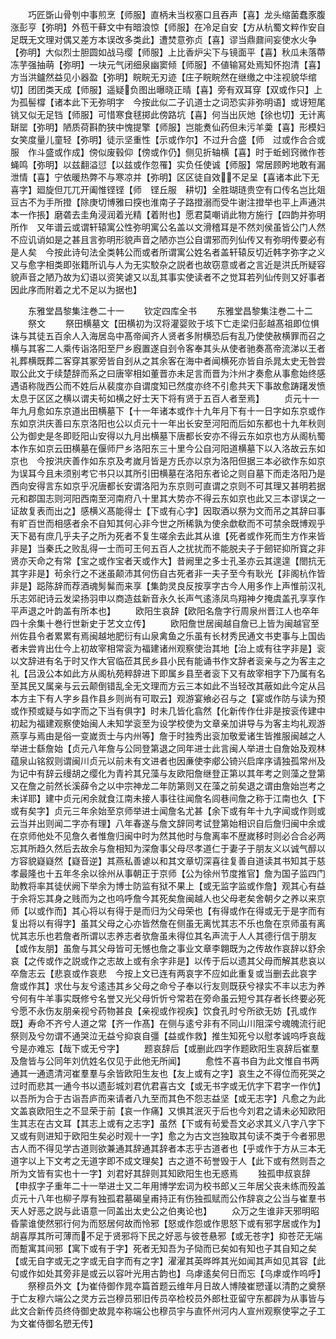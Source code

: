 <!-- { "loadSidebar": true } -->
　　巧匠斲山骨刳中事煎烹【师服】直柄未当权塞口且吞声【喜】龙头缩菌蠢豕腹涨彭亨【弥明】外苞干藓文中有暗浪惊【师服】在冷足自安【方从杭蜀文粹作安自足既无文理对偶又差方本误改多类此】遭焚意弥贞【喜】谬当鼎鼐间妄使水火争【弥明】大似烈士胆圆如战马缨【师服】上比香炉尖下与镜面平【喜】秋瓜未落蔕冻芋强抽萌【弥明】一块元气闭细泉幽窦倾【师服】不値输冩处焉知怀抱清【喜】方当洪鑪然益见小器盈【弥明】睆睆无刃迹【庄子睆睆然在继缴之中注视貌华绾切】团团类天成【师服】遥疑负图出曝晓正晴【喜】旁有双耳穿【双或作只】上为孤髻橕【诸本此下无弥明字　今按此似二子讥道士之词恐实非弥明语】或讶短尾铫又似无足铛【师服】可惜寒食毬掷此傍路坑【喜】何当出灰灺【徐也切】无计离缾罂【弥明】陋质荷斟酌狭中愧提擎【师服】岂能煑仙药但未污羊羮【喜】形模妇女笑度量儿童轻【弥明】徒示坚重性【示或作尔】不过升合盛【师　过或作合合或服　作斗盛或作成】傍似废毂仰【傍或作仍】侧见折轴横【喜】时于蚯蚓窍微作苍蝇鸣【弥明】以兹翻溢愆【以兹或作忽罹】实负任使诚【师服】常居顾盻地敢有漏泄情【喜】宁依暖热弊不与寒凉并【弥明】区区徒自效不足呈【喜诸本此下无喜字】廻旋但兀兀开阖惟铿铿【师　铿丘服　耕切】全胜瑚琏贵空有口传名岂比爼豆古不为手所撜【除庚切博雅曰揬也淮南子子路撜溺而受牛谢注撜举也平上声通洪本一作掁】磨砻去圭角浸润着光精【着附也】愿君莫嘲诮此物方施行【四韵并弥明所作　又年谱云或谓轩辕寓公性弥明寓公名盖以文滑稽耳是不然刘侯虽皆公门人然不应讥诮如是之甚且言弥明形貌声音之陋亦岂公自谓邪而列仙传又有弥明传要必有是人矣　今按此诗句法全类韩公而或者所谓寓公姓名者盖轩辕反切近韩字弥字之义又与愈字相类即张籍所讥与人为无实駮杂之説者也故窃意或者之言近是洪氏所疑容貌声音之陋乃故为幻语以资笑谑又以乱其事实使读者不之觉耳若列仙传则又好事者因此序而附着之尤不足以为据也】



　　东雅堂昌黎集注巻二十一
　　钦定四库全书
　　东雅堂昌黎集注巻二十二
　　祭文
　　祭田横墓文【田横初为汉将灌婴败于垓下亡走梁归彭越髙祖即位惧诛与其徒五百余人入海居岛中髙帝闻齐人贤者多附横恐后有乱乃使使赦横罪而召之横与其客二人乘传诣洛阳至尸乡廐置遂自刭令客奉其头从使者驰奏髙帝流涕以王者礼葬横既葬二客穿其冢旁皆自刭从之其余客在海中者闻横死亦皆自杀晁太史无咎尝取公此文于续楚辞而系之曰唐宰相如董晋亦未足言而晋为汴州才奏愈从事愈始终感遇语称陇西公而不姓后从裴度亦自谓度知已然度亦终不引愈共天下事故愈踌躇发愤太息于区区之横以谓夫茍如横之好士天下将有贤于五百人者至焉】
　　贞元十一年九月愈如东京道出田横墓下【十一年诸本或作十九年月下有十一日字如东京或作东如京洪庆善曰东京洛阳也公以贞元十一年出长安至河阳而后如东都也十九年秋则公为御史是冬即贬阳山安得以九月出横墓下唐都长安亦不得云东如京也方从阁杭蜀本作东如京云田横墓在偃师尸乡洛阳东三十里今公自河阳道横墓下以入洛故云东如京也　今按洪庆善作如东京及考嵗月皆是方氏亦以京为洛阳但据三本必欲作东如京为误耳今且未须别考它书只以其所引田横墓在洛阳东者论之则自墓下而走洛阳乃是西向安得言东如京乎况唐都长安谓洛阳为东京则可直谓之京则不可其理又甚明若据元和郡国志则河阳西南至河南府八十里其大势亦不得云东如京也此又三本谬误之一证故复表而出之】感横义髙能得士【下或有心字】因取酒以祭为文而吊之其辞曰事有旷百世而相感者余不自知其何心非今世之所稀孰为使余歔欷而不可禁余既博观乎天下曷有庶几乎夫子之所为死者不复生嗟余去此其从谁【死者或作死而生方作来皆非是】当秦氏之败乱得一士而可王何五百人之扰扰而不能脱夫子于劒铓抑所寳之非贤亦天命之有常【宝之或作宝者天或作大】昔阙里之多士孔圣亦云其遑遑【閤抗无其字非是】茍余行之不迷虽颠沛其何伤自古死者非一夫子至今有耿光【非阁杭作皆非是】跽陈辞而荐酒魂髣髴而来享【集韵灵良反按享字古今人用多作上声惟前汉礼乐志郊祀诗云发梁扬羽申以商造兹新音永久长声气逺涤凤鸟翔神夕掩虞盖孔享享作平声退之叶韵盖有所本也】
　　欧阳生哀辞【欧阳名詹字行周泉州晋江人也卒年四十余集十巻行世新史于艺文立传】
　　欧阳詹世居闽越自詹已上皆为闽越官至州佐县令者累累有焉闽越地肥衍有山泉禽鱼之乐虽有长材秀民通文书吏事与上国齿者未尝肯出仕今上初故宰相常衮为福建诸州观察使治其地【治上或有往字非是】衮以文辞进有名于时又作大官临莅其民乡县小民有能诵书作文辞者衮亲与之为客主之礼【吕汲公本如此方从阁杭苑粹辞进下即属乡县至者衮下又有故宰相字下乃属有名至其民又属亲与云云颠倒错乱全无文理而方云三本如此不当轻改其蔽如此今定从吕本方主下有人字乡县作县乡则尚有可取云】观游宴飨必召与之【宴或作防与读为预或作预或疑与如字而之下当有俱字】时未几皆化翕然【化新传作仕非是按衮传建中初起为福建观察使始闽人未知学衮至为设学校使为文章亲加讲导与为客主均礼观游燕享与焉由是俗一变嵗贡士与内州等】詹于时独秀出衮加敬爱诸生皆推服闽越之人举进士繇詹始【贞元八年詹与公同登第退之同年进士此言闽人举进士自詹始及观林蕴泉山铭叙则谓闽川贞元以前未有文进者也因亷使李郕公锜兴启庠序请独孤常州及为记中有辞云缦胡之缨化为青衿其兄藻与友欧阳詹继登正第以其年考之则藻之登第又在詹之前然长溪薛令之以中宗神龙二年防第则又在藻之前矣退之谓由詹始岂考之未详耶】建中贞元闲余就食江南未接人事往往闻詹名闾巷间詹之称于江南也久【下或有矣字】贞元三年余始至京师举进士闻詹名尤甚【余下或有年十九字闻或作则或云当并出则闻二字亦有理】八年春遂与詹文辞同考试登第始相识自后詹归闽中余或在京师他处不见詹久者惟詹归闽中时为然其他时与詹离率不歴嵗移时则必合合必两忘其所趋久然后去故余与詹相知为深詹事父母尽孝道仁于妻子于朋友义以诚气醇以方容貌嶷嶷然【嶷音逆】其燕私善谑以和其文章切深喜往复善自道读其书知其于慈孝最隆也十五年冬余以徐州从事朝正于京师【公为徐州节度推官】詹为国子监四门助教将率其徒伏阙下举余为博士防监有狱不果上【或无监字监或作詹】观其心有益于余将忘其身之贱而为之也呜呼詹今其死矣詹闽越人也父母老矣舍朝夕之养以来京师【以或作而】其心将以有得于是而归为父母荣也【有得或作在得或无于是字而有复出将以有得字】虽其父母之心亦皆然詹在侧虽无离忧其志不乐也詹在京师虽有离忧其志乐也若詹者所谓以志养志者欤詹虽未得位其名声流于人人其德行信于朋友【或作友朋】虽詹与其父母皆可无憾也詹之事业文章李翺既为之传故作哀辞以舒余哀【之传或作之説或作之志故上或有余字非是】以传于后以遗其父母而解其悲哀以卒詹志云【悲哀或作哀悲　今按上文已连有两哀字不应如此重复或当删去此哀字　詹或作其】求仕与友兮逺违其乡父母之命兮子奉以行友则既获兮禄实不丰以志为养兮何有牛羊事实既修兮名誉又光父母忻忻兮常若在旁命虽云短兮其存者长终要必死兮愿不永伤友朋亲视兮药物甚良【亲视或作视疾】饮食孔时兮所欲无妨【孔或作既】寿命不齐兮人道之常【齐一作髙】在侧与逺兮非有不同山川阻深兮魂魄流行祀祭则及兮勿谓不通哭泣无益兮抑哀自彊【益或作救】推生知死兮以慰孝诚呜呼哀哉兮是亦难忘【哉下或无兮字】
　　题哀辞后【或删此四字作题欧阳生哀辞后崔羣及詹皆与公同年刘伉姓名仅见于此他无所闻】
　　愈性不喜书自为此文惟自书两通其一通遗清河崔羣羣与余皆欧阳生友也【友上或有之字】哀生之不得位而死哭之过时而悲其一通今书以遗彭城刘君伉君喜古文【或无书字或无伉字下君字一作伉】以吾所为合于古诣吾庐而来请者八九至而其色不怨志益坚【或无志字】凡愈之为此文盖哀欧阳生之不显荣于前【哀一作痛】又惧其泯灭于后也今刘君之请未必知欧阳生其志在古文耳【其志上或有之志字】虽然【下或有茍爱吾文必求其义八字八字下又或有则进知于欧阳生矣必时观十一字】愈之为古文岂独取其句读不类于今者邪思古人而不得见学古道则欲兼通其辞通其辞者本志乎古道者也【乎或作于方从三本无道字以上下文考之无道字即不成文理矣】古之道不茍誉毁于人【此下或有然则吾之所为文皆有实也十一字】刘君好其辞则其知欧阳生也无惑焉
　　独孤申叔哀辞【申叔字子重年二十一举进士又二年用博学宏词为校书郎乂三年居父丧未练而殁盖贞元十八年也柳子厚有独孤君墓碣皇甫持正有伤独孤赋而公作辞哀之公当与崔羣书天人好恶之説与此语意一同盖出太史公之伯夷论也】
　　众万之生谁非天邪明昭昏蒙谁使然邪行何为而怒居何故而怜邪【怒或作怨或作思怒下或有邪字居或作为】胡喜厚其所可薄而不足于贤邪将下民之好恶与彼苍悬邪【或无苍字】抑苍茫无端而蹔寓其间邪【寓下或有于字】死者无知吾为子恸而已矣如有知也子其自知之矣【或无自字或无之字或无自字而有之字】濯濯其英晔晔其光如闻其声如见其容【此句或作如处其旁非是或云以容叶光用古韵也】乌虖逺矣何日而忘【乌虖或作呜呼】
　　祭穆员外文【为崔侍御作晁夲篇首题云维年月日故人博陵崔愬谨以清酌之奠祭于亡友穆六端公之灵方云岂穆员邪旧传员卒检校员外郎杜亚留守东都辟为从事皆与此文合新传员终侍御史故晁夲称端公也穆员宇与直怀州河内人宣州观察使寜之子工为文崔侍御名愬无传】
